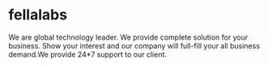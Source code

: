 # fellalabs
We are global technology leader. We provide complete solution for your business. Show your interest and our company will full-fill your all business demand.We provide 24*7 support to our client.
